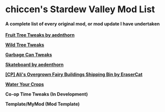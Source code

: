 # chiccen's Stardew Valley Mod List

#### A complete list of every original mod, or mod update I have undertaken

**[Fruit Tree Tweaks by aednthorn](https://www.nexusmods.com/stardewvalley/mods/21449)**

**[Wild Tree Tweaks](https://www.nexusmods.com/stardewvalley/mods/24349)**

**[Garbage Can Tweaks](https://www.nexusmods.com/stardewvalley/mods/24410)**

**[Skateboard by aedenthorn](https://www.nexusmods.com/stardewvalley/mods/24074)**

**[\[CP\] Ali's Overgrown Fairy Buildings Shipping Bin by EraserCat](https://www.nexusmods.com/stardewvalley/mods/24074)**

**[Water Your Crops](https://www.nexusmods.com/stardewvalley/mods/24710)**

**Co-op Time Tweaks (In Development)**

**Template/MyMod (Mod Template)**